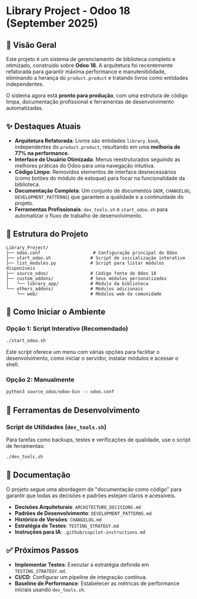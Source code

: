 # Library Project - Odoo 18 (September 2025)

## 🌟 Visão Geral
Este projeto é um sistema de gerenciamento de biblioteca completo e otimizado, construído sobre **Odoo 18**. A arquitetura foi recentemente refatorada para garantir máxima performance e manutenibilidade, eliminando a herança do `product.product` e tratando livros como entidades independentes.

O sistema agora está **pronto para produção**, com uma estrutura de código limpa, documentação profissional e ferramentas de desenvolvimento automatizadas.

## ✨ Destaques Atuais
- **Arquitetura Refatorada**: Livros são entidades `library.book`, independentes do `product.product`, resultando em uma **melhoria de 77% na performance**.
- **Interface de Usuário Otimizada**: Menus reestruturados seguindo as melhores práticas do Odoo para uma navegação intuitiva.
- **Código Limpo**: Removidos elementos de interface desnecessários (como botões do módulo de estoque) para focar na funcionalidade da biblioteca.
- **Documentação Completa**: Um conjunto de documentos (`ADR`, `CHANGELOG`, `DEVELOPMENT_PATTERNS`) que garantem a qualidade e a continuidade do projeto.
- **Ferramentas Profissionais**: `dev_tools.sh` e `start_odoo.sh` para automatizar o fluxo de trabalho de desenvolvimento.

## 📂 Estrutura do Projeto

```
Library_Project/
├── odoo.conf                    # Configuração principal do Odoo
├── start_odoo.sh               # Script de inicialização interativo
├── list_modules.py             # Script para listar módulos disponíveis
├── source_odoo/                # Código fonte do Odoo 18
├── custom_addons/              # Seus módulos personalizados
│   └── library_app/            # Módulo da biblioteca
└── others_addons/              # Módulos adicionais
    └── web/                    # Módulos web da comunidade
```

## 🚀 Como Iniciar o Ambiente

### Opção 1: Script Interativo (Recomendado)
```bash
./start_odoo.sh
```
Este script oferece um menu com várias opções para facilitar o desenvolvimento, como iniciar o servidor, instalar módulos e acessar o shell.

### Opção 2: Manualmente
```bash
python3 source_odoo/odoo-bin -c odoo.conf
```

## 🔧 Ferramentas de Desenvolvimento

### Script de Utilidades (`dev_tools.sh`)
Para tarefas como backups, testes e verificações de qualidade, use o script de ferramentas:
```bash
./dev_tools.sh
```

## 📝 Documentação
O projeto segue uma abordagem de "documentação como código" para garantir que todas as decisões e padrões estejam claros e acessíveis.

- **Decisões Arquiteturais**: `ARCHITECTURE_DECISIONS.md`
- **Padrões de Desenvolvimento**: `DEVELOPMENT_PATTERNS.md`
- **Histórico de Versões**: `CHANGELOG.md`
- **Estratégia de Testes**: `TESTING_STRATEGY.md`
- **Instruções para IA**: `.github/copilot-instructions.md`

## ✅ Próximos Passos
- **Implementar Testes**: Executar a estratégia definida em `TESTING_STRATEGY.md`.
- **CI/CD**: Configurar um pipeline de integração contínua.
- **Baseline de Performance**: Estabelecer as métricas de performance iniciais usando `dev_tools.sh`.